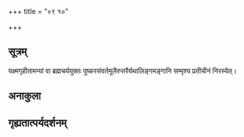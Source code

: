 +++
title = "०९ १०"

+++
## सूत्रम्
यक्ष्मगृहीतामन्यां वा ब्रह्मचर्ययुक्तः पुष्करसंवर्तमूलैरुत्तरैर्यथालिङ्गमङ्गानि सम्मृश्य प्रतीचीनं निरस्येत्।
## अनाकुला

## गृह्यतात्पर्यदर्शनम्

